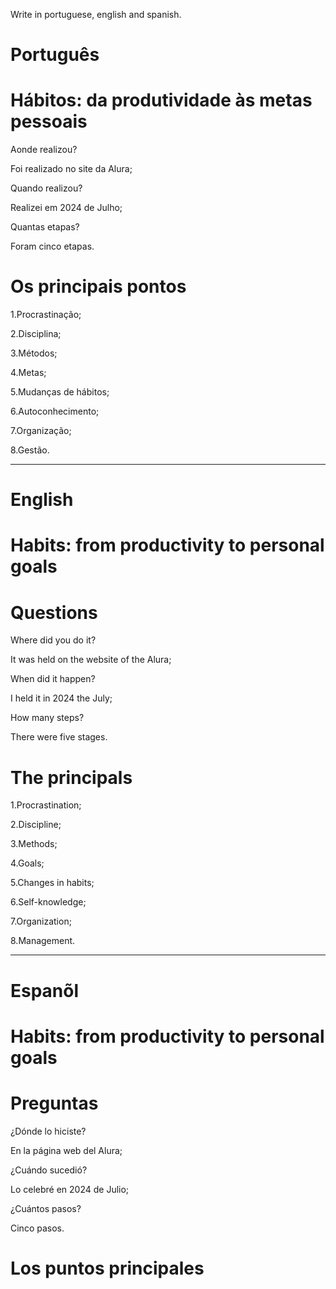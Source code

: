
Write in portuguese, english and spanish.

# Português

# Hábitos: da produtividade às metas pessoais

Aonde realizou?

Foi realizado no site da Alura;

Quando realizou?

Realizei em 2024 de Julho;

Quantas etapas?

Foram cinco etapas.

# Os principais pontos

1.Procrastinação;

2.Disciplina;

3.Métodos;

4.Metas;

5.Mudanças de hábitos;

6.Autoconhecimento;

7.Organização;

8.Gestão.

--------------------------------------------------------------------------------------------------------------------------------

# English

#  Habits: from productivity to personal goals

# Questions

Where did you do it?

It was held on the website of the Alura;

When did it happen?

I held it in 2024 the July;

How many steps?

There were five stages.

# The principals

1.Procrastination;

2.Discipline;

3.Methods;

4.Goals;

5.Changes in habits;

6.Self-knowledge;

7.Organization;

8.Management.
   
--------------------------------------------------------------------------------------------------------------------------------

# Espanõl

# Habits: from productivity to personal goals


# Preguntas

¿Dónde lo hiciste?

En la página web del Alura;

¿Cuándo sucedió?

Lo celebré en 2024 de Julio;

¿Cuántos pasos?

Cinco pasos.

# Los puntos principales
